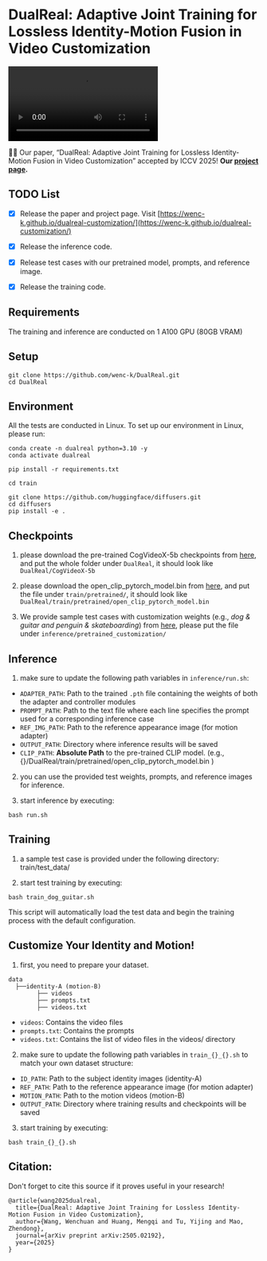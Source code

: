 # DualReal: Adaptive Joint Training for Lossless Identity-Motion Fusion in Video Customization

![Demo Video](https://github.com/wenc-k/dualreal-customization/releases/download/demo/demo.mp4)

🎉🎉 Our paper, “DualReal: Adaptive Joint Training for Lossless Identity-Motion Fusion in Video
Customization” accepted by ICCV 2025!
**Our [project page](https://wenc-k.github.io/dualreal-customization/).**

## TODO List

- [x] Release the paper and project page. Visit [https://wenc-k.github.io/dualreal-customization/](https://wenc-k.github.io/dualreal-customization/) 
- [x] Release the inference code.
- [x] Release test cases with our pretrained model, prompts, and reference image.
- [x] Release the training code.


## Requirements
The training and inference are conducted on 1 A100 GPU (80GB VRAM)
## Setup
```
git clone https://github.com/wenc-k/DualReal.git
cd DualReal
```


## Environment
All the tests are conducted in Linux. To set up our environment in Linux, please run:
```
conda create -n dualreal python=3.10 -y
conda activate dualreal

pip install -r requirements.txt
```

```
cd train

git clone https://github.com/huggingface/diffusers.git
cd diffusers 
pip install -e .
```


## Checkpoints
1. please download the pre-trained CogVideoX-5b checkpoints from [here](https://huggingface.co/THUDM/CogVideoX-5b), and put the whole folder under `DualReal`, it should look like `DualReal/CogVideoX-5b`

2. please download the open_clip_pytorch_model.bin from [here](https://huggingface.co/laion/CLIP-ViT-H-14-laion2B-s32B-b79K/tree/main), and put the file under `train/pretrained/`, it should look like `DualReal/train/pretrained/open_clip_pytorch_model.bin`

3. We provide sample test cases with customization weights (e.g., *dog & guitar and penguin & skateboarding*) from [here](https://huggingface.co/wenc-k/DualReal/tree/main), please put the file under `inference/pretrained_customization/`


## Inference
1. make sure to update the following path variables in `inference/run.sh`:
- `ADAPTER_PATH`: Path to the trained `.pth` file containing the weights of both the adapter and controller modules
- `PROMPT_PATH`: Path to the text file where each line specifies the prompt used for a corresponding inference case
- `REF_IMG_PATH`: Path to the reference appearance image (for motion adapter)
- `OUTPUT_PATH`: Directory where inference results will be saved
- `CLIP_PATH`: **Absolute Path** to the pre-trained CLIP model. (e.g., {}/DualReal/train/pretrained/open_clip_pytorch_model.bin )

2. you can use the provided test weights, prompts, and reference images for inference.

3. start inference by executing:
```
bash run.sh
```


## Training
1. a sample test case is provided under the following directory: train/test_data/

2. start test training by executing:

```
bash train_dog_guitar.sh
```

This script will automatically load the test data and begin the training process with the default configuration.

## Customize Your Identity and Motion!
1. first, you need to prepare your dataset.
```
data
  ├──identity-A (motion-B)
        ├── videos
        ├── prompts.txt
        ├── videos.txt
```
- `videos`: Contains the video files
- `prompts.txt`: Contains the prompts
- `videos.txt`: Contains the list of video files in the videos/ directory


2. make sure to update the following path variables in `train_{}_{}.sh` to match your own dataset structure:
- `ID_PATH`: Path to the subject identity images (identity-A)
- `REF_PATH`: Path to the reference appearance image (for motion adapter)
- `MOTION_PATH`: Path to the motion videos (motion-B)
- `OUTPUT_PATH`: Directory where training results and checkpoints will be saved

3. start training by executing:
```
bash train_{}_{}.sh
```


## Citation:
Don't forget to cite this source if it proves useful in your research!
```
@article{wang2025dualreal,
  title={DualReal: Adaptive Joint Training for Lossless Identity-Motion Fusion in Video Customization},
  author={Wang, Wenchuan and Huang, Mengqi and Tu, Yijing and Mao, Zhendong},
  journal={arXiv preprint arXiv:2505.02192},
  year={2025}
}
```